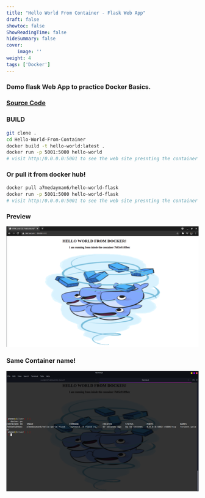 ```yaml
---
title: "Hello World From Container - Flask Web App"
draft: false
showtoc: false
ShowReadingTime: false
hideSummary: false
cover: 
    image: ''
weight: 4
tags: ['Docker']
---
```



### Demo flask Web App to practice Docker Basics. 

### [Source Code](https://github.com/a7medayman6/Hello-World-From-Container)

### BUILD

```BASH
git clone .
cd Hello-World-From-Container
docker build -t hello-world:latest .
docker run -p 5001:5000 hello-world 
# visit http:/0.0.0.0:5001 to see the web site presnting the container id it's running from!
```

### Or pull it from docker hub!
```BASH
docker pull a7medayman6/hello-world-flask
docker run -p 5001:5000 hello-world-flask
# visit http:/0.0.0.0:5001 to see the web site presnting the container id it's running from!
```

### Preview

![2](/projects/devops/hello-world-form-container/2.png)

### Same Container name!
![1](/projects/devops/hello-world-form-container/1.png)